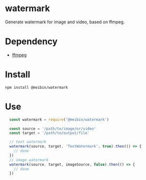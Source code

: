 # watermark
Generate watermark for image and video, based on ffmpeg.

# Dependency
- [ffmpeg](http://ffmpeg.org/)

# Install
`npm install @meibin/watermark`

# Use
```js
  const watermark = require('@meibin/watermark')
  
  const source = '/path/to/image/or/video'
  const target = '/path/to/output/file'

  // text watermark
  watermark(source, target, 'TextWatermark', true).then(() => {
    // done
  })
  // image watermark
  watermark(source, target, imageSource, false).then(() => {
    // done
  })

```